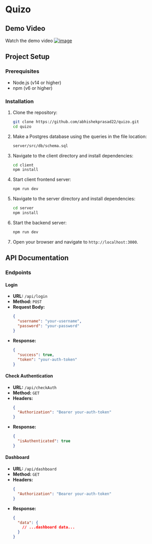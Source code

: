 # Quizo

## Demo Video

Watch the demo video [![image](https://github.com/user-attachments/assets/43abef9e-da02-46b8-8d22-ca2782b15e5d)](https://youtu.be/6jHIkgYddY0)


## Project Setup

### Prerequisites
- Node.js (v14 or higher)
- npm (v6 or higher)

### Installation

1. Clone the repository:
   ```bash
   git clone https://github.com/abhishekprasad22/quizo.git
   cd quizo
   ```
2. Make a Postgres database using the queries in the file location:
    ```bash
   server/src/db/schema.sql
   ```

3. Navigate to the client directory and install dependencies:
   ```bash
   cd client
   npm install
   ```
4. Start client frontend server:
   ```bash
   npm run dev
   ```

5. Navigate to the server directory and install dependencies:
   ```bash
   cd server
   npm install
   ```

6. Start the backend server:
   ```bash
   npm run dev
   ```

7. Open your browser and navigate to `http://localhost:3000`.

## API Documentation

### Endpoints

#### Login
- **URL:** `/api/login`
- **Method:** `POST`
- **Request Body:**
  ```json
  {
    "username": "your-username",
    "password": "your-password"
  }
  ```
- **Response:**
  ```json
  {
    "success": true,
    "token": "your-auth-token"
  }
  ```

#### Check Authentication
- **URL:** `/api/checkAuth`
- **Method:** `GET`
- **Headers:**
  ```json
  {
    "Authorization": "Bearer your-auth-token"
  }
  ```
- **Response:**
  ```json
  {
    "isAuthenticated": true
  }
  ```

#### Dashboard
- **URL:** `/api/dashboard`
- **Method:** `GET`
- **Headers:**
  ```json
  {
    "Authorization": "Bearer your-auth-token"
  }
  ```
- **Response:**
  ```json
  {
    "data": {
      // ...dashboard data...
    }
  }
  ```
